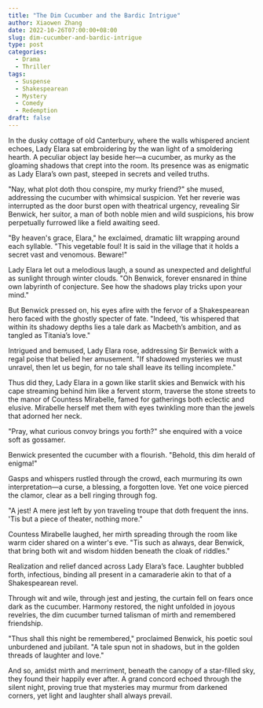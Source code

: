 ```yaml
---
title: "The Dim Cucumber and the Bardic Intrigue"
author: Xiaowen Zhang
date: 2022-10-26T07:00:00+08:00
slug: dim-cucumber-and-bardic-intrigue
type: post
categories:
  - Drama
  - Thriller
tags:
  - Suspense
  - Shakespearean
  - Mystery
  - Comedy
  - Redemption
draft: false
---
```


In the dusky cottage of old Canterbury, where the walls whispered ancient echoes, Lady Elara sat embroidering by the wan light of a smoldering hearth. A peculiar object lay beside her—a cucumber, as murky as the gloaming shadows that crept into the room. Its presence was as enigmatic as Lady Elara’s own past, steeped in secrets and veiled truths.

"Nay, what plot doth thou conspire, my murky friend?" she mused, addressing the cucumber with whimsical suspicion. Yet her reverie was interrupted as the door burst open with theatrical urgency, revealing Sir Benwick, her suitor, a man of both noble mien and wild suspicions, his brow perpetually furrowed like a field awaiting seed.

"By heaven's grace, Elara," he exclaimed, dramatic lilt wrapping around each syllable. "This vegetable foul! It is said in the village that it holds a secret vast and venomous. Beware!"

Lady Elara let out a melodious laugh, a sound as unexpected and delightful as sunlight through winter clouds. "Oh Benwick, forever ensnared in thine own labyrinth of conjecture. See how the shadows play tricks upon your mind."

But Benwick pressed on, his eyes afire with the fervor of a Shakespearean hero faced with the ghostly specter of fate. "Indeed, ‘tis whispered that within its shadowy depths lies a tale dark as Macbeth’s ambition, and as tangled as Titania’s love."

Intrigued and bemused, Lady Elara rose, addressing Sir Benwick with a regal poise that belied her amusement. "If shadowed mysteries we must unravel, then let us begin, for no tale shall leave its telling incomplete."

Thus did they, Lady Elara in a gown like starlit skies and Benwick with his cape streaming behind him like a fervent storm, traverse the stone streets to the manor of Countess Mirabelle, famed for gatherings both eclectic and elusive. Mirabelle herself met them with eyes twinkling more than the jewels that adorned her neck.

"Pray, what curious convoy brings you forth?" she enquired with a voice soft as gossamer.

Benwick presented the cucumber with a flourish. "Behold, this dim herald of enigma!"

Gasps and whispers rustled through the crowd, each murmuring its own interpretation—a curse, a blessing, a forgotten love. Yet one voice pierced the clamor, clear as a bell ringing through fog.

"A jest! A mere jest left by yon traveling troupe that doth frequent the inns. 'Tis but a piece of theater, nothing more."

Countess Mirabelle laughed, her mirth spreading through the room like warm cider shared on a winter's eve. "Tis such as always, dear Benwick, that bring both wit and wisdom hidden beneath the cloak of riddles."

Realization and relief danced across Lady Elara’s face. Laughter bubbled forth, infectious, binding all present in a camaraderie akin to that of a Shakespearean revel.

Through wit and wile, through jest and jesting, the curtain fell on fears once dark as the cucumber. Harmony restored, the night unfolded in joyous revelries, the dim cucumber turned talisman of mirth and remembered friendship.

"Thus shall this night be remembered," proclaimed Benwick, his poetic soul unburdened and jubilant. "A tale spun not in shadows, but in the golden threads of laughter and love."

And so, amidst mirth and merriment, beneath the canopy of a star-filled sky, they found their happily ever after. A grand concord echoed through the silent night, proving true that mysteries may murmur from darkened corners, yet light and laughter shall always prevail.